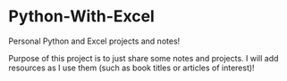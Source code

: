 # Python-With-Excel
Personal Python and Excel projects and notes!


Purpose of this project is to just share some notes and projects. I will add resources as I use them (such as book titles or articles of interest)! 
